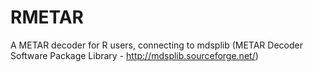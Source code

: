 RMETAR
======

A METAR decoder for R users, connecting to mdsplib (METAR Decoder Software Package Library - http://mdsplib.sourceforge.net/) 
